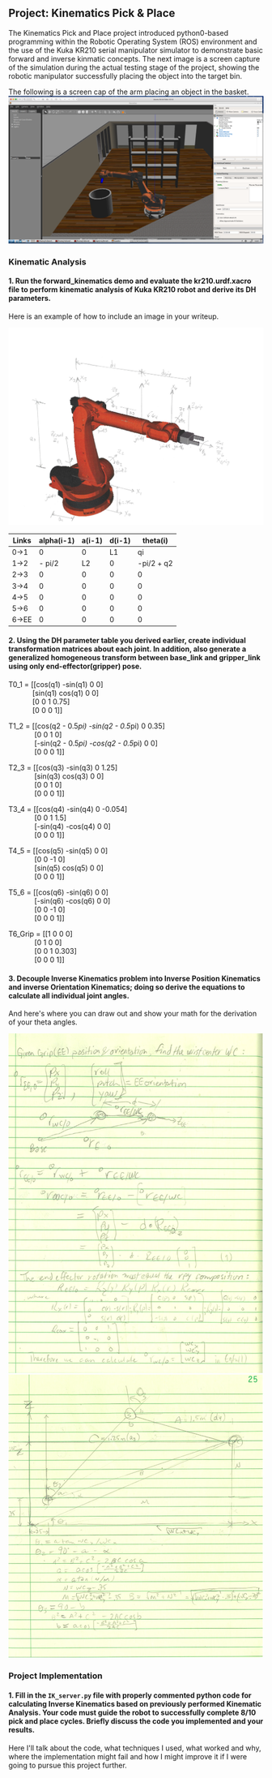 ## Project: Kinematics Pick & Place
The Kinematics Pick and Place project introduced python0-based programming within the Robotic Operating System (ROS) environment and the use of the Kuka KR210 serial manipulator simulator to demonstrate basic forward and inverse kinmatic concepts. The next image is a screen capture of the simulation during the actual testing stage of the project, showing the robotic manipulator successfully placing the object into the target bin.

[//]: # (Image References)

[image1]: ./misc_images/robond-picknplace-gazebo-screencap.png
[image2]: ./misc_images/kuka_arm_annotated.png
[image3]: ./misc_images/rse_proj2_eqtns1.png
[image4]: ./misc_images/rse_proj2_eqtns2.png
The following is a screen cap of the arm placing an object in the basket.
![alt text][image1]

### Kinematic Analysis
#### 1. Run the forward_kinematics demo and evaluate the kr210.urdf.xacro file to perform kinematic analysis of Kuka KR210 robot and derive its DH parameters.

Here is an example of how to include an image in your writeup.


![alt text][image2]

Links | alpha(i-1) | a(i-1) | d(i-1) | theta(i)
--- | --- | --- | --- | ---
0->1 | 0 | 0 | L1 | qi
1->2 | - pi/2 | L2 | 0 | -pi/2 + q2
2->3 | 0 | 0 | 0 | 0
3->4 |  0 | 0 | 0 | 0
4->5 | 0 | 0 | 0 | 0
5->6 | 0 | 0 | 0 | 0
6->EE | 0 | 0 | 0 | 0

#### 2. Using the DH parameter table you derived earlier, create individual transformation matrices about each joint. In addition, also generate a generalized homogeneous transform between base_link and gripper_link using only end-effector(gripper) pose.

T0_1 = [[cos(q1) -sin(q1) 0 0] <br>
&nbsp;&nbsp;&nbsp;&nbsp;&nbsp;&nbsp;&nbsp;&nbsp;&nbsp;&nbsp;&nbsp;&nbsp;[sin(q1) cos(q1) 0 0] <br>
&nbsp;&nbsp;&nbsp;&nbsp;&nbsp;&nbsp;&nbsp;&nbsp;&nbsp;&nbsp;&nbsp;&nbsp;[0 0 1 0.75] <br>
&nbsp;&nbsp;&nbsp;&nbsp;&nbsp;&nbsp;&nbsp;&nbsp;&nbsp;&nbsp;&nbsp;&nbsp;[0 0 0 1]]
 
T1_2 = [[cos(q2 - 0.5*pi) -sin(q2 - 0.5*pi) 0 0.35] <br>
&nbsp;&nbsp;&nbsp;&nbsp;&nbsp;&nbsp;&nbsp;&nbsp;&nbsp;&nbsp;&nbsp;&nbsp;       [0 0 1 0] <br>
&nbsp;&nbsp;&nbsp;&nbsp;&nbsp;&nbsp;&nbsp;&nbsp;&nbsp;&nbsp;&nbsp;&nbsp;       [-sin(q2 - 0.5*pi) -cos(q2 - 0.5*pi) 0 0] <br>
&nbsp;&nbsp;&nbsp;&nbsp;&nbsp;&nbsp;&nbsp;&nbsp;&nbsp;&nbsp;&nbsp;&nbsp;       [0 0 0 1]]

T2_3 = [[cos(q3) -sin(q3) 0 1.25] <br>
&nbsp;&nbsp;&nbsp;&nbsp;&nbsp;&nbsp;&nbsp;&nbsp;&nbsp;&nbsp;&nbsp;&nbsp;       [sin(q3) cos(q3) 0 0] <br>
&nbsp;&nbsp;&nbsp;&nbsp;&nbsp;&nbsp;&nbsp;&nbsp;&nbsp;&nbsp;&nbsp;&nbsp;       [0 0 1 0] <br>
&nbsp;&nbsp;&nbsp;&nbsp;&nbsp;&nbsp;&nbsp;&nbsp;&nbsp;&nbsp;&nbsp;&nbsp;       [0 0 0 1]]
 
T3_4 = [[cos(q4) -sin(q4) 0 -0.054] <br>
&nbsp;&nbsp;&nbsp;&nbsp;&nbsp;&nbsp;&nbsp;&nbsp;&nbsp;&nbsp;&nbsp;&nbsp;       [0 0 1 1.5] <br>
&nbsp;&nbsp;&nbsp;&nbsp;&nbsp;&nbsp;&nbsp;&nbsp;&nbsp;&nbsp;&nbsp;&nbsp;       [-sin(q4) -cos(q4) 0 0] <br>
&nbsp;&nbsp;&nbsp;&nbsp;&nbsp;&nbsp;&nbsp;&nbsp;&nbsp;&nbsp;&nbsp;&nbsp;       [0 0 0 1]]
 
T4_5 = [[cos(q5) -sin(q5) 0 0] <br>
 &nbsp;&nbsp;&nbsp;&nbsp;&nbsp;&nbsp;&nbsp;&nbsp;&nbsp;&nbsp;&nbsp;&nbsp;      [0 0 -1 0] <br>
 &nbsp;&nbsp;&nbsp;&nbsp;&nbsp;&nbsp;&nbsp;&nbsp;&nbsp;&nbsp;&nbsp;&nbsp;      [sin(q5) cos(q5) 0 0] <br>
 &nbsp;&nbsp;&nbsp;&nbsp;&nbsp;&nbsp;&nbsp;&nbsp;&nbsp;&nbsp;&nbsp;&nbsp;      [0 0 0 1]]
 
T5_6 = [[cos(q6) -sin(q6) 0 0] <br>
 &nbsp;&nbsp;&nbsp;&nbsp;&nbsp;&nbsp;&nbsp;&nbsp;&nbsp;&nbsp;&nbsp;&nbsp;      [-sin(q6) -cos(q6) 0 0] <br>
 &nbsp;&nbsp;&nbsp;&nbsp;&nbsp;&nbsp;&nbsp;&nbsp;&nbsp;&nbsp;&nbsp;&nbsp;      [0 0 -1 0] <br>
 &nbsp;&nbsp;&nbsp;&nbsp;&nbsp;&nbsp;&nbsp;&nbsp;&nbsp;&nbsp;&nbsp;&nbsp;      [0 0 0 1]]
 
T6_Grip = [[1 0 0 0] <br>
&nbsp;&nbsp;&nbsp;&nbsp;&nbsp;&nbsp;&nbsp;&nbsp;&nbsp;&nbsp;&nbsp;&nbsp;          [0 1 0 0] <br>
&nbsp;&nbsp;&nbsp;&nbsp;&nbsp;&nbsp;&nbsp;&nbsp;&nbsp;&nbsp;&nbsp;&nbsp;          [0 0 1 0.303] <br>
&nbsp;&nbsp;&nbsp;&nbsp;&nbsp;&nbsp;&nbsp;&nbsp;&nbsp;&nbsp;&nbsp;&nbsp;          [0 0 0 1]]
 
#### 3. Decouple Inverse Kinematics problem into Inverse Position Kinematics and inverse Orientation Kinematics; doing so derive the equations to calculate all individual joint angles.

And here's where you can draw out and show your math for the derivation of your theta angles. 

![alt text][image4]
![alt text][image3]

### Project Implementation

#### 1. Fill in the `IK_server.py` file with properly commented python code for calculating Inverse Kinematics based on previously performed Kinematic Analysis. Your code must guide the robot to successfully complete 8/10 pick and place cycles. Briefly discuss the code you implemented and your results. 


Here I'll talk about the code, what techniques I used, what worked and why, where the implementation might fail and how I might improve it if I were going to pursue this project further.  





